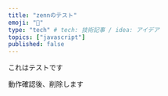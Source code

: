 ```yaml
---
title: "zennのテスト"
emoji: "📝"
type: "tech" # tech: 技術記事 / idea: アイデア
topics: ["javascript"]
published: false
---
```


これはテストです

動作確認後、削除します
